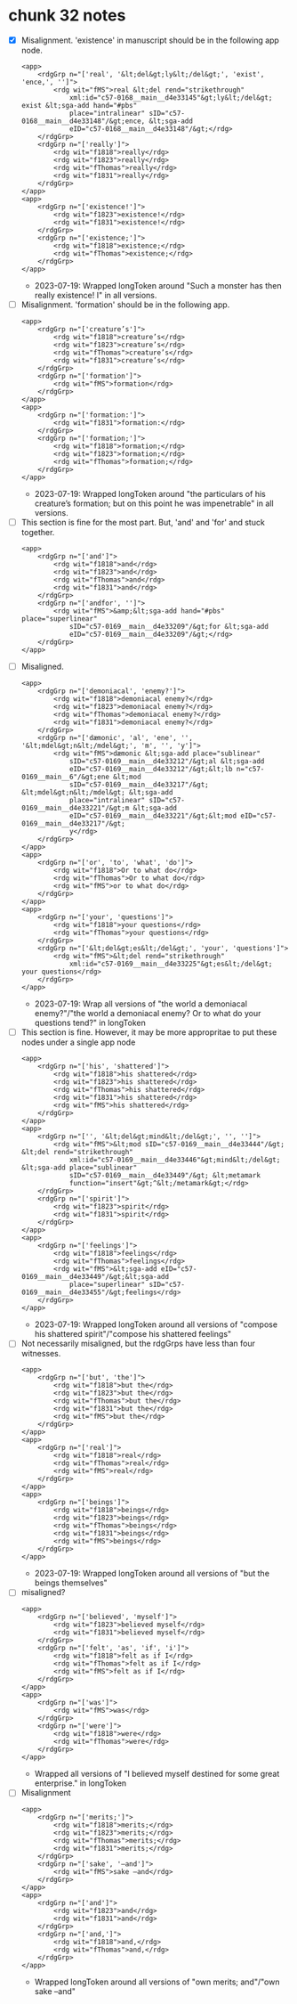 # chunk 32 notes
- [X] Misalignment. 'existence' in manuscript should be in the following app node.
    ```
	<app>
		<rdgGrp n="['real', '&lt;del&gt;ly&lt;/del&gt;', 'exist', 'ence,', '']">
			<rdg wit="fMS">real &lt;del rend="strikethrough"
				xml:id="c57-0168__main__d4e33145"&gt;ly&lt;/del&gt; exist &lt;sga-add hand="#pbs"
				place="intralinear" sID="c57-0168__main__d4e33148"/&gt;ence, &lt;sga-add
				eID="c57-0168__main__d4e33148"/&gt;</rdg>
		</rdgGrp>
		<rdgGrp n="['really']">
			<rdg wit="f1818">really</rdg>
			<rdg wit="f1823">really</rdg>
			<rdg wit="fThomas">really</rdg>
			<rdg wit="f1831">really</rdg>
		</rdgGrp>
	</app>
	<app>
		<rdgGrp n="['existence!']">
			<rdg wit="f1823">existence!</rdg>
			<rdg wit="f1831">existence!</rdg>
		</rdgGrp>
		<rdgGrp n="['existence;']">
			<rdg wit="f1818">existence;</rdg>
			<rdg wit="fThomas">existence;</rdg>
		</rdgGrp>
	</app>
    ```	
    - 2023-07-19: Wrapped longToken around "Such a monster has then really existence! I" in all versions.
- [ ] Misalignment. 'formation' should be in the following app.
    ```
	<app>
		<rdgGrp n="['creature’s']">
			<rdg wit="f1818">creature’s</rdg>
			<rdg wit="f1823">creature’s</rdg>
			<rdg wit="fThomas">creature’s</rdg>
			<rdg wit="f1831">creature’s</rdg>
		</rdgGrp>
		<rdgGrp n="['formation']">
			<rdg wit="fMS">formation</rdg>
		</rdgGrp>
	</app>
	<app>
		<rdgGrp n="['formation:']">
			<rdg wit="f1831">formation:</rdg>
		</rdgGrp>
		<rdgGrp n="['formation;']">
			<rdg wit="f1818">formation;</rdg>
			<rdg wit="f1823">formation;</rdg>
			<rdg wit="fThomas">formation;</rdg>
		</rdgGrp>
	</app>
    ```	
    - 2023-07-19: Wrapped longToken around "the particulars of his creature’s formation; but on this point he was impenetrable" in all versions.
- [ ] This section is fine for the most part. But, 'and' and 'for' and stuck together.
    ```
	<app>
		<rdgGrp n="['and']">
			<rdg wit="f1818">and</rdg>
			<rdg wit="f1823">and</rdg>
			<rdg wit="fThomas">and</rdg>
			<rdg wit="f1831">and</rdg>
		</rdgGrp>
		<rdgGrp n="['andfor', '']">
			<rdg wit="fMS">&amp;&lt;sga-add hand="#pbs" place="superlinear"
				sID="c57-0169__main__d4e33209"/&gt;for &lt;sga-add
				eID="c57-0169__main__d4e33209"/&gt;</rdg>
		</rdgGrp>
	</app>
    ```	
- [ ] Misaligned. 
    ```
	<app>
		<rdgGrp n="['demoniacal', 'enemy?']">
			<rdg wit="f1818">demoniacal enemy?</rdg>
			<rdg wit="f1823">demoniacal enemy?</rdg>
			<rdg wit="fThomas">demoniacal enemy?</rdg>
			<rdg wit="f1831">demoniacal enemy?</rdg>
		</rdgGrp>
		<rdgGrp n="['dæmonic', 'al', 'ene', '', '&lt;mdel&gt;n&lt;/mdel&gt;', 'm', '', 'y']">
			<rdg wit="fMS">dæmonic &lt;sga-add place="sublinear"
				sID="c57-0169__main__d4e33212"/&gt;al &lt;sga-add
				eID="c57-0169__main__d4e33212"/&gt;&lt;lb n="c57-0169__main__6"/&gt;ene &lt;mod
				sID="c57-0169__main__d4e33217"/&gt; &lt;mdel&gt;n&lt;/mdel&gt; &lt;sga-add
				place="intralinear" sID="c57-0169__main__d4e33221"/&gt;m &lt;sga-add
				eID="c57-0169__main__d4e33221"/&gt;&lt;mod eID="c57-0169__main__d4e33217"/&gt;
				y</rdg>
		</rdgGrp>
	</app>
	<app>
		<rdgGrp n="['or', 'to', 'what', 'do']">
			<rdg wit="f1818">Or to what do</rdg>
			<rdg wit="fThomas">Or to what do</rdg>
			<rdg wit="fMS">or to what do</rdg>
		</rdgGrp>
	</app>
	<app>
		<rdgGrp n="['your', 'questions']">
			<rdg wit="f1818">your questions</rdg>
			<rdg wit="fThomas">your questions</rdg>
		</rdgGrp>
		<rdgGrp n="['&lt;del&gt;es&lt;/del&gt;', 'your', 'questions']">
			<rdg wit="fMS">&lt;del rend="strikethrough"
				xml:id="c57-0169__main__d4e33225"&gt;es&lt;/del&gt; your questions</rdg>
		</rdgGrp>
	</app>
    ```	
    - 2023-07-19: Wrap all versions of "the world a demoniacal enemy?"/"the world a demoniacal enemy? Or to what do your questions tend?" in longToken
- [ ] This section is fine. However, it may be more appropritae to put these nodes under a single app node
    ```
	<app>
		<rdgGrp n="['his', 'shattered']">
			<rdg wit="f1818">his shattered</rdg>
			<rdg wit="f1823">his shattered</rdg>
			<rdg wit="fThomas">his shattered</rdg>
			<rdg wit="f1831">his shattered</rdg>
			<rdg wit="fMS">his shattered</rdg>
		</rdgGrp>
	</app>
	<app>
		<rdgGrp n="['', '&lt;del&gt;mind&lt;/del&gt;', '', '']">
			<rdg wit="fMS">&lt;mod sID="c57-0169__main__d4e33444"/&gt; &lt;del rend="strikethrough"
				xml:id="c57-0169__main__d4e33446"&gt;mind&lt;/del&gt; &lt;sga-add place="sublinear"
				sID="c57-0169__main__d4e33449"/&gt; &lt;metamark
				function="insert"&gt;^&lt;/metamark&gt;</rdg>
		</rdgGrp>
		<rdgGrp n="['spirit']">
			<rdg wit="f1823">spirit</rdg>
			<rdg wit="f1831">spirit</rdg>
		</rdgGrp>
	</app>
	<app>
		<rdgGrp n="['feelings']">
			<rdg wit="f1818">feelings</rdg>
			<rdg wit="fThomas">feelings</rdg>
			<rdg wit="fMS">&lt;sga-add eID="c57-0169__main__d4e33449"/&gt;&lt;sga-add
				place="superlinear" sID="c57-0169__main__d4e33455"/&gt;feelings</rdg>
		</rdgGrp>
	</app>
    ```
    - 2023-07-19: Wrapped longToken around all versions of "compose his shattered spirit"/"compose his shattered feelings"
- [ ] Not necessarily misaligned, but the rdgGrps have less than four witnesses.
    ```
	<app>
		<rdgGrp n="['but', 'the']">
			<rdg wit="f1818">but the</rdg>
			<rdg wit="f1823">but the</rdg>
			<rdg wit="fThomas">but the</rdg>
			<rdg wit="f1831">but the</rdg>
			<rdg wit="fMS">but the</rdg>
		</rdgGrp>
	</app>
	<app>
		<rdgGrp n="['real']">
			<rdg wit="f1818">real</rdg>
			<rdg wit="fThomas">real</rdg>
			<rdg wit="fMS">real</rdg>
		</rdgGrp>
	</app>
	<app>
		<rdgGrp n="['beings']">
			<rdg wit="f1818">beings</rdg>
			<rdg wit="f1823">beings</rdg>
			<rdg wit="fThomas">beings</rdg>
			<rdg wit="f1831">beings</rdg>
			<rdg wit="fMS">beings</rdg>
		</rdgGrp>
	</app>
    ```	
    - 2023-07-19: Wrapped longToken around all versions of "but the beings themselves"
- [ ] misaligned?
    ```
	<app>
		<rdgGrp n="['believed', 'myself']">
			<rdg wit="f1823">believed myself</rdg>
			<rdg wit="f1831">believed myself</rdg>
		</rdgGrp>
		<rdgGrp n="['felt', 'as', 'if', 'i']">
			<rdg wit="f1818">felt as if I</rdg>
			<rdg wit="fThomas">felt as if I</rdg>
			<rdg wit="fMS">felt as if I</rdg>
		</rdgGrp>
	</app>
	<app>
		<rdgGrp n="['was']">
			<rdg wit="fMS">was</rdg>
		</rdgGrp>
		<rdgGrp n="['were']">
			<rdg wit="f1818">were</rdg>
			<rdg wit="fThomas">were</rdg>
		</rdgGrp>
	</app>
    ```	
    - Wrapped all versions of "I believed myself destined for some great enterprise." in longToken
- [ ] Misalignment
    ```
	<app>
		<rdgGrp n="['merits;']">
			<rdg wit="f1818">merits;</rdg>
			<rdg wit="f1823">merits;</rdg>
			<rdg wit="fThomas">merits;</rdg>
			<rdg wit="f1831">merits;</rdg>
		</rdgGrp>
		<rdgGrp n="['sake', '–and']">
			<rdg wit="fMS">sake –and</rdg>
		</rdgGrp>
	</app>
	<app>
		<rdgGrp n="['and']">
			<rdg wit="f1823">and</rdg>
			<rdg wit="f1831">and</rdg>
		</rdgGrp>
		<rdgGrp n="['and,']">
			<rdg wit="f1818">and,</rdg>
			<rdg wit="fThomas">and,</rdg>
		</rdgGrp>
	</app>
    ```
    - Wrapped longToken around all versions of "own merits; and"/"own sake –and"